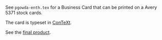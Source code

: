 See `pgowda-enth.tex` for a Business Card that can be
printed on a Avery 5371 stock cards.

The card is typeset in [ConTeXt](http://wiki.contextgarden.net).

See the [final product](pgowda-enth.pdf).
